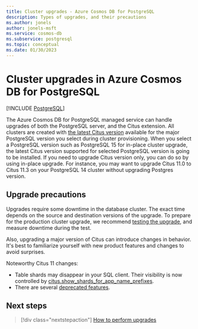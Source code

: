 ```yaml
---
title: Cluster upgrades - Azure Cosmos DB for PostgreSQL
description: Types of upgrades, and their precautions
ms.author: jonels
author: jonels-msft
ms.service: cosmos-db
ms.subservice: postgresql
ms.topic: conceptual
ms.date: 01/30/2023
---
```


# Cluster upgrades in Azure Cosmos DB for PostgreSQL

[!INCLUDE [PostgreSQL](../includes/appliesto-postgresql.md)]

The Azure Cosmos DB for PostgreSQL managed service can handle upgrades of both the
PostgreSQL server, and the Citus extension. All clusters are created with [the latest Citus version](./reference-extensions.md#citus-extension) available for the major PostgreSQL version you select during cluster provisioning. When you select a PostgreSQL version such as PostgreSQL 15 for in-place cluster upgrade, the latest Citus version supported for selected PostgreSQL version is going to be installed. If you need to upgrade Citus version only, you can do so by using in-place upgrade. For instance, you may want to upgrade Citus 11.0 to Citus 11.3 on your PostgreSQL 14 cluster without upgrading Postgres version. 

## Upgrade precautions

Upgrades require some downtime in the database cluster. The exact time depends
on the source and destination versions of the upgrade. To prepare for the
production cluster upgrade, we recommend [testing the
upgrade](howto-upgrade.md#test-the-upgrade-first), and measure downtime during
the test.

Also, upgrading a major version of Citus can introduce changes in behavior.
It's best to familiarize yourself with new product features and changes to
avoid surprises.

Noteworthy Citus 11 changes:

* Table shards may disappear in your SQL client. Their visibility
  is now controlled by
  [citus.show_shards_for_app_name_prefixes](reference-parameters.md#citusshow_shards_for_app_name_prefixes-text).
* There are several [deprecated
  features](https://www.citusdata.com/updates/v11-0/#deprecated-features).

## Next steps

> [!div class="nextstepaction"]
> [How to perform upgrades](howto-upgrade.md)
